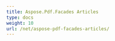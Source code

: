 ```yaml
---
title: Aspose.Pdf.Facades Articles
type: docs
weight: 10
url: /net/aspose-pdf-facades-articles/
---
```



